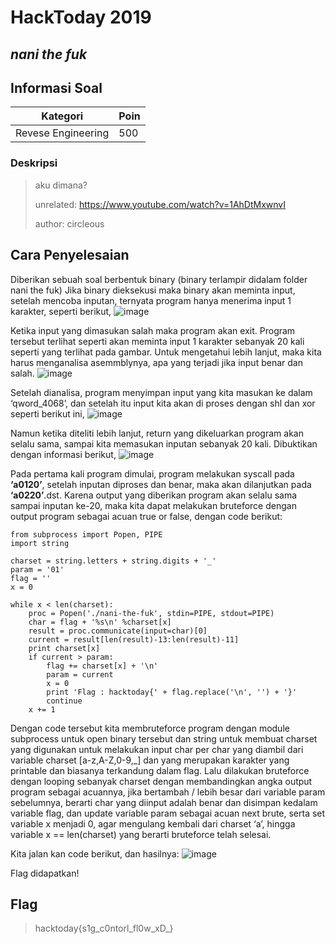 # HackToday 2019
## _nani the fuk_

## Informasi Soal
| Kategori | Poin |
| -------- | ---- |
| Revese Engineering | 500 |
### Deskripsi
> aku dimana?
>
>unrelated: https://www.youtube.com/watch?v=1AhDtMxwnvI
>
>author: circleous

## Cara Penyelesaian
Diberikan sebuah soal berbentuk binary (binary terlampir didalam folder nani the fuk)
Jika binary dieksekusi maka binary akan meminta input, setelah mencoba inputan, ternyata program hanya menerima input 1 karakter, seperti berikut,
![image](https://raw.githubusercontent.com/redspiracy/write-ups/master/HackToday%202019/reverse-engineering/nani%20the%20fuk/screenshot/1.jpg)

Ketika input yang dimasukan salah maka program akan exit. Program tersebut terlihat seperti akan meminta input 1 karakter sebanyak 20 kali seperti yang terlihat pada gambar. Untuk mengetahui lebih lanjut, maka kita harus menganalisa asemmblynya, apa yang terjadi jika input benar dan salah.
![image](https://raw.githubusercontent.com/redspiracy/write-ups/master/HackToday%202019/reverse-engineering/nani%20the%20fuk/screenshot/4.jpg)

Setelah dianalisa, program menyimpan input yang kita masukan ke dalam ‘qword_4068’, dan setelah itu input kita akan di proses dengan shl dan xor seperti berikut ini,
![image](https://raw.githubusercontent.com/redspiracy/write-ups/master/HackToday%202019/reverse-engineering/nani%20the%20fuk/screenshot/3.jpg)
 
Namun ketika diteliti lebih lanjut, return yang dikeluarkan program akan selalu sama, sampai kita memasukan inputan sebanyak 20 kali. Dibuktikan dengan informasi berikut,
![image](https://raw.githubusercontent.com/redspiracy/write-ups/master/HackToday%202019/reverse-engineering/nani%20the%20fuk/screenshot/2.jpg)

Pada pertama kali program dimulai, program melakukan syscall pada **‘a0120’**, setelah inputan diproses dan benar, maka akan dilanjutkan pada **‘a0220’**.dst. Karena output yang diberikan program akan selalu sama sampai inputan ke-20, maka kita dapat melakukan bruteforce dengan output program sebagai acuan true or false, dengan code berikut:

```
from subprocess import Popen, PIPE
import string

charset = string.letters + string.digits + '_'
param = '01'
flag = ''
x = 0

while x < len(charset):
    proc = Popen('./nani-the-fuk', stdin=PIPE, stdout=PIPE)
    char = flag + '%s\n' %charset[x]
    result = proc.communicate(input=char)[0]
    current = result[len(result)-13:len(result)-11]
    print charset[x]
    if current > param:
        flag += charset[x] + '\n'
        param = current
        x = 0
        print 'Flag : hacktoday{' + flag.replace('\n', '') + '}'
        continue
    x += 1
```

Dengan code tersebut kita membruteforce program dengan module subprocess untuk open binary tersebut dan string untuk membuat charset yang digunakan untuk melakukan input char per char yang diambil dari variable charset \[a-z,A-Z,0-9,\_] dan yang merupakan karakter yang printable dan biasanya terkandung dalam flag. Lalu dilakukan bruteforce dengan looping sebanyak charset dengan membandingkan angka output program sebagai acuannya, jika bertambah / lebih besar dari variable param sebelumnya, berarti char yang diinput adalah benar dan disimpan kedalam variable flag, dan update variable param sebagai acuan next brute, serta set variable x menjadi 0, agar mengulang kembali dari charset ‘a’, hingga variable x == len(charset) yang berarti bruteforce telah selesai.

Kita jalan kan code berikut, dan hasilnya:
![image](https://raw.githubusercontent.com/redspiracy/write-ups/master/HackToday%202019/reverse-engineering/nani%20the%20fuk/screenshot/5.jpg)

Flag didapatkan!

## Flag
> hacktoday{s1g_c0ntorl_fl0w_xD_}

